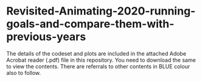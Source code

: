 # Revisited-Animating-2020-running-goals-and-compare-them-with-previous-years

The details of the codeset and plots are included in the attached Adobe Acrobat reader (.pdf) file in this repository. 
You need to download the same to view the contents. There are referrals to other contents in BLUE colour also to follow.
